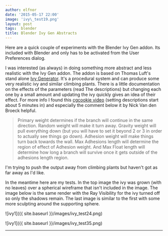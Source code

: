 ```yaml
---
author: elfnor
date: '2015-05-17 22:00'
image: 'ivy\_test19.png'
layout: post
tags:  blender
title: Blender Ivy Gen Abstracts
---
```


Here are a quick couple of experiments with the Blender Ivy Gen addon. Its included with Blender and only has to be activated from the User Preferences dialog.

I was interested (as always) in doing something more abstract and less realistic with the Ivy Gen addon. The addon is based on Thomas Luft\'s stand alone [Ivy Generator](http://graphics.uni-konstanz.de/~luft/ivy_generator/). It\'s a procedural system and can produce some very realistic ivy and similar climbing plants. There is a little documentation on the effects of the parameters (read The descriptions) but changing each one by a small amount and updating the ivy quickly gives an idea of their effect. For more info I found this [cgcookie video](https://cgcookie.com/blender/lessons/1-addon-overview-ivygen/) (setting descriptions start about 5 minutes in) and especially the comment below it by Nick Van den Broeck helpful.

> Primary weight determines if the branch will continue in the same direction. Random weight will make it turn away. Gravity weight will pull everything down (but you will have to set it beyond 2 or 3 in order to actually see things go down). Adhesion weight will make things turn back towards the wall.
> Max Adhesions length will determine the region of effect of Adhesion weight. And Max Float length will determine how long a branch will survive once it gets outside of the adhesions length region.

I\'m trying to push the output away from climbing plants but haven\'t got as far away as I\'d like.

In the meantime here are my tests. In the top image the ivy was grown (with no leaves) over a spherical wireframe that isn\'t included in the image. The image below is the same render with the Ray Visibility for the ivy turned off so only the shadows remain. The last image is similar to the first with some more sculpting around the supporting sphere.

![ivy1]({{ site.baseurl }}/images/ivy_test24.png)

![ivy1]({{ site.baseurl }}/images/ivy_test35.png)

------------------------------------------------------------------------
